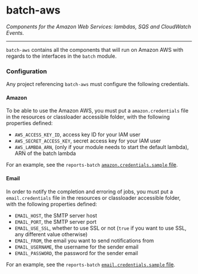 batch-aws
=========

_Components for the Amazon Web Services: lambdas, SQS and CloudWatch Events._

---------

`batch-aws` contains all the components that will run on Amazon AWS with regards to the interfaces in the `batch` module.

### Configuration

Any project referencing `batch-aws` must configure the following credentials.

#### Amazon

To be able to use the Amazon AWS, you must put a `amazon.credentials` file in the resources or classloader accessible folder, with the following
properties defined:

* `AWS_ACCESS_KEY_ID`, access key ID for your IAM user
* `AWS_SECRET_ACCESS_KEY`, secret access key for your IAM user
* `AWS_LAMBDA_ARN`, (only if your module needs to start the default lambda), ARN of the batch lambda

For an example, see the `reports-batch` [`amazon.credentials.sample` file](../reports-batch/src/main/resources/amazon.credentials.sample).

#### Email

In order to notify the completion and erroring of jobs, you must put a `email.credentials` file in the resources or classloader accessible folder,
with the following properties defined:

* `EMAIL_HOST`, the SMTP server host
* `EMAIL_PORT`, the SMTP server port
* `EMAIL_USE_SSL`, whether to use SSL or not (`true` if you want to use SSL, any different value otherwise)
* `EMAIL_FROM`, the email you want to send notifications from
* `EMAIL_USERNAME`, the username for the sender email
* `EMAIL_PASSWORD`, the password for the sender email

For an example, see the `reports-batch` [`email.credentials.sample` file](../reports-batch/src/main/resources/email.credentials.sample).
